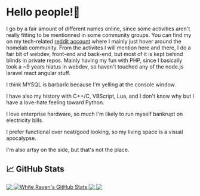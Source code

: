 # Hello people!👋

I go by a fair amount of different names online, since some activities aren't really fitting to be mentionned in some community groups.
You can find my on my tech-related <a href="https://www.reddit.com/user/Achromatic_Raven/" target="blank">reddit account</a> where I mainly just hover around the homelab community.
From the activites I will mention here and there, I do a fair bit of webdev, front-end and back-end, but most of it is kept behind blinds in private repos.
Mainly having my fun with PHP, since I basically took a ~9 years hiatus in webdev, so haven't touched any of the node.js laravel react angular stuff.

I think MYSQL is barbaric because I'm yelling at the console window.

I have also my history with C++/C, VBScript, Lua, and I don't know why but I have a love-hate feeling toward Python.

I love enterprise hardware, so much I'm likely to run myself bankrupt on electricity bills.

I prefer functional over neat/good looking, so my living space is a visual apocalypse.

I'm also artsy on the side, but that's not the place.


## &#x1f4c8; GitHub Stats
<a href="https://github.com/White-Raven/White-Raven">
  <img align="center" src="https://github-readme-stats.vercel.app/api/top-langs/?username=White-Raven&title_color=ffffff&text_color=c9cacc&icon_color=2bbc8a&bg_color=1d1f21&langs_count=3" />
</a>
<a href="https://github.com/White-Raven/White-Raven">
  <img align="center" src="https://github-readme-stats.vercel.app/api?username=White-Raven&show_icons=true&line_height=27&count_private=true&title_color=ffffff&text_color=c9cacc&icon_color=2bbc8a&bg_color=1d1f21" alt="White Raven's GitHub Stats" />
</a>
<a href="https://github.com/White-Raven/White-Raven">
   <img align="center" src="https://github-readme-stats.vercel.app/api/pin/?username=White-Raven&repo=PowerEdge-shutup&title_color=ffffff&text_color=c9cacc&icon_color=2bbc8a&bg_color=1d1f21" />
</a>
<a href="https://github.com/White-Raven/White-Raven">
   <img align="center" src="https://github-readme-stats.vercel.app/api/pin/?username=White-Raven&repo=PowerEdge-IPMItools&title_color=ffffff&text_color=c9cacc&icon_color=2bbc8a&bg_color=1d1f21" />
</a>
<!---
White-Raven/White-Raven is a ✨ special ✨ repository because its `README.md` (this file) appears on your GitHub profile.
You can click the Preview link to take a look at your changes.
Here are some ideas to get you started:

- 🔭 I’m currently working on ...
- 🌱 I’m currently learning ...
- 👯 I’m looking to collaborate on ...
- 🤔 I’m looking for help with ...
- 💬 Ask me about ...
- 📫 How to reach me: ...
- 😄 Pronouns: ...
- ⚡ Fun fact: ...
--->
